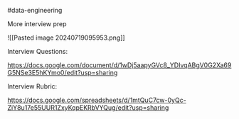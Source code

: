 #data-engineering 

More interview prep

![[Pasted image 20240719095953.png]]

Interview Questions:

https://docs.google.com/document/d/1wDj5aapyGVc8_YDIvqABgV0G2Xa69G5NSe3E5hKYmo0/edit?usp=sharing

Interview Rubric:

https://docs.google.com/spreadsheets/d/1mtQuC7cw-0yQc-ZiY8u17e55UUR1ZxyKqpEKRbVYQug/edit?usp=sharing
